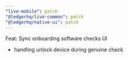 ```yaml
---
"live-mobile": patch
"@ledgerhq/live-common": patch
"@ledgerhq/native-ui": patch
---
```


Feat: Sync onboarding software checks UI

- handling unlock device during genuine check
